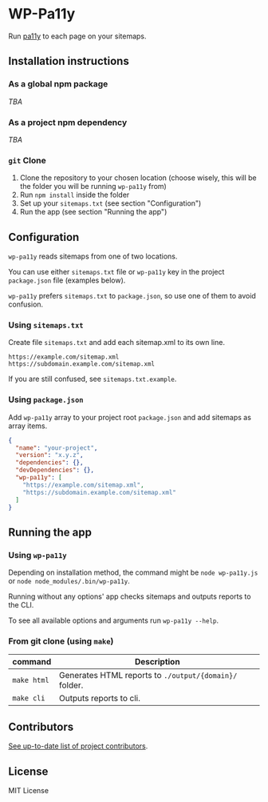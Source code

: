 # WP-Pa11y

Run [pa11y](https://github.com/pa11y/pa11y) to each page on your sitemaps.

## Installation instructions

### As a global npm package

*TBA*

### As a project npm dependency

*TBA*

### `git` Clone

1. Clone the repository to your chosen location (choose wisely, this will be the folder you will be running `wp-pa11y` from)
2. Run `npm install` inside the folder
3. Set up your `sitemaps.txt` (see section "Configuration")
4. Run the app (see section "Running the app")

## Configuration

`wp-pa11y` reads sitemaps from one of two locations.

You can use either `sitemaps.txt` file or `wp-pa11y` key in the project `package.json` file (examples below).

`wp-pa11y` prefers `sitemaps.txt` to `package.json`, so use one of them to avoid confusion.

### Using `sitemaps.txt`

Create file `sitemaps.txt` and add each sitemap.xml to its own line.

```
https://example.com/sitemap.xml
https://subdomain.example.com/sitemap.xml
```

If you are still confused, see `sitemaps.txt.example`.

### Using `package.json`

Add `wp-pa11y` array to your project root `package.json` and add sitemaps as array items.

```json
{
  "name": "your-project",
  "version": "x.y.z",
  "dependencies": {},
  "devDependencies": {},
  "wp-pa11y": [
    "https://example.com/sitemap.xml",
    "https://subdomain.example.com/sitemap.xml"
  ]
}
```

## Running the app

### Using `wp-pa11y`

Depending on installation method, the command might be `node wp-pa11y.js` or `node node_modules/.bin/wp-pa11y`.

Running without any options' app checks sitemaps and outputs reports to the CLI.

To see all available options and arguments run `wp-pa11y --help`.

### From git clone (using `make`)

| command     | Description                                            |
|-------------|--------------------------------------------------------|
| `make html` | Generates HTML reports to `./output/{domain}/` folder. |
| `make cli`  | Outputs reports to cli.                                |

## Contributors

[See up-to-date list of project contributors](https://github.com/devgeniem/wp-pa11y/graphs/contributors).

## License

MIT License
